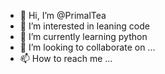 - 👋 Hi, I’m @PrimalTea
- 👀 I’m interested in leaning code
- 🌱 I’m currently learning python
- 💞️ I’m looking to collaborate on ...
- 📫 How to reach me ...

<!---
PrimalTea/PrimalTea is a ✨ special ✨ repository because its `README.md` (this file) appears on your GitHub profile.
You can click the Preview link to take a look at your changes.
--->
